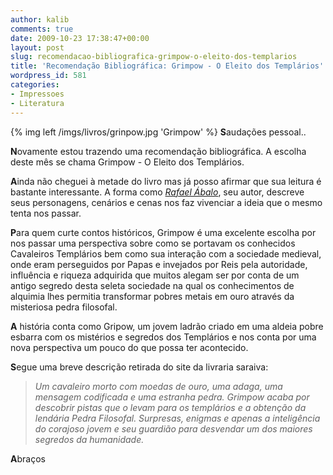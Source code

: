 ```yaml
---
author: kalib
comments: true
date: 2009-10-23 17:38:47+00:00
layout: post
slug: recomendacao-bibliografica-grimpow-o-eleito-dos-templarios
title: 'Recomendação Bibliográfica: Grimpow - O Eleito dos Templários'
wordpress_id: 581
categories:
- Impressoes
- Literatura
---
```

{% img left /imgs/livros/grinpow.jpg 'Grimpow' %}
**S**audações pessoal..

**N**ovamente estou trazendo uma recomendação bibliográfica. A escolha deste mês se chama Grimpow - O Eleito dos Templários.

**A**inda não cheguei à metade do livro mas já posso afirmar que sua leitura é bastante interessante. A forma como _[Rafael Ábalo](http://pt.wikipedia.org/wiki/Rafael_Ábalos)_, seu autor, descreve seus personagens, cenários e cenas nos faz vivenciar a ideia que o mesmo tenta nos passar.

**P**ara quem curte contos históricos, Grimpow é uma excelente escolha por nos passar uma perspectiva sobre como se portavam os conhecidos Cavaleiros Templários bem como sua interação com a sociedade medieval, onde eram perseguidos por Papas e invejados por Reis pela autoridade, influência e riqueza adquirida que muitos alegam ser por conta de um antigo segredo desta seleta sociedade na qual os conhecimentos de alquimia lhes permitia transformar pobres metais em ouro através da misteriosa pedra filosofal.

**A** história conta como Gripow, um jovem ladrão criado em uma aldeia pobre esbarra com os mistérios e segredos dos Templários e nos conta por uma nova perspectiva um pouco do que possa ter acontecido.

**S**egue uma breve descrição retirada do site da livraria saraiva:


> _Um cavaleiro morto com moedas de ouro, uma adaga, uma mensagem codificada e uma estranha pedra. Grimpow acaba por descobrir pistas que o levam para os templários e a obtenção da lendária Pedra Filosofal. Surpresas, enigmas e apenas a inteligência do corajoso jovem e seu guardião para desvendar um dos maiores segredos da humanidade._


**A**braços